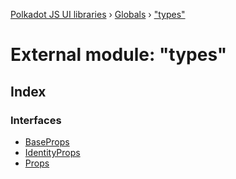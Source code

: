 [Polkadot JS UI libraries](../README.md) › [Globals](../globals.md) › ["types"](_types_.md)

# External module: "types"

## Index

### Interfaces

* [BaseProps](../interfaces/_types_.baseprops.md)
* [IdentityProps](../interfaces/_types_.identityprops.md)
* [Props](../interfaces/_types_.props.md)
